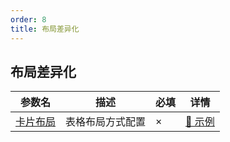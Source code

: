 ```yaml
---
order: 8
title: 布局差异化
---
```


## 布局差异化

| 参数名 | 描述 | 必填 | 详情 |
| ----- | ---- | ---- | ---- |
| [卡片布局](/drip-table/layout/card-layout) | 表格布局方式配置 | × | [🔗 示例](/drip-table/layout/card-layout) |
